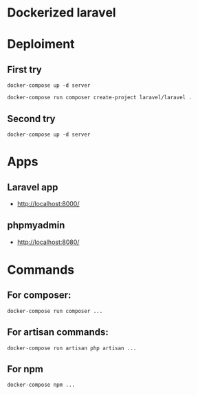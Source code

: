 # Dockerized laravel

# Deploiment
## First try
```docker-compose up -d server ```
<br />

```docker-compose run composer create-project laravel/laravel .```

## Second try
```docker-compose up -d server```

# Apps
## Laravel app
- [http://localhost:8000/](http://localhost:8000/)

## phpmyadmin
- [http://localhost:8080/](http://localhost:8080/)

# Commands
## For composer:
```docker-compose run composer ...```

## For artisan commands:
```docker-compose run artisan php artisan ...```

## For npm 
```docker-compose npm ...```